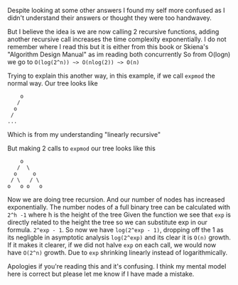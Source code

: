 Despite looking at some other answers I found my self more confused as I didn't 
understand their answers or thought they were too handwavey.

But I believe the idea is we are now calling 2 recursive functions, adding another
recursive call increases the time complexity exponentially. I do not remember where I read
this but it is either from this book or Skiena's "Algorithm Design Manual" as im reading both concurrently
So from O(logn) we go to
`O(log(2^n)) ~> O(nlog(2)) ~> O(n)`

Trying to explain this another way,
in this example, if we call `expmod` the normal way.
Our tree looks like

        o  
       /
      o
     /
    ...

Which is from my understanding "linearly recursive"

But making 2 calls to `expmod` our tree looks like this

        o  
       /  \
      o     o
     / \   / \
    o   o o   o

Now we are doing tree recursion.
And our number of nodes has increased exponentially.
The number nodes of a full binary tree can be calculated with `2^h -1` where h is the height of the tree
Given the function we see that `exp` is directly related to the height the tree so we can substitute exp
in our formula. `2^exp - 1`. So now we have `log(2^exp - 1)`, dropping off the 1 as its negligble in 
asymptotic analysis `log(2^exp)` and its clear it is `O(n)` growth. If it makes it clearer, 
if we did not halve `exp` on each call, we would now have `O(2^n)` growth. Due to `exp` shrinking
linearly instead of logarithmically.

Apologies if you're reading this and it's confusing.
I think my mental model here is correct but please let me know if I have made a mistake.
